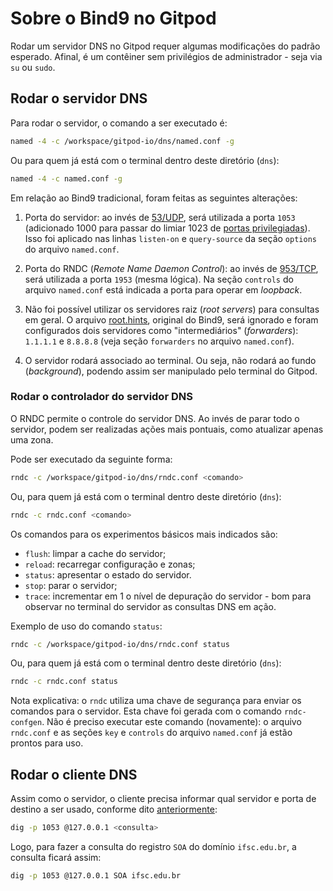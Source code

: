 # Sobre o Bind9 no Gitpod

Rodar um servidor DNS no Gitpod requer algumas modificações do padrão esperado. Afinal, é um contêiner sem privilégios de administrador - seja via `su` ou `sudo`.

## Rodar o servidor DNS

Para rodar o servidor, o comando a ser executado é:
```bash
named -4 -c /workspace/gitpod-io/dns/named.conf -g
```
Ou para quem já está com o terminal dentro deste diretório (`dns`):
```bash
named -4 -c named.conf -g
```

Em relação ao Bind9 tradicional, foram feitas as seguintes alterações:
1. Porta do servidor: ao invés de [53/UDP](https://www.iana.org/assignments/service-names-port-numbers/service-names-port-numbers.txt), será utilizada a porta `1053` (adicionado 1000 para passar do limiar 1023 de [portas privilegiadas](https://www.w3.org/Daemon/User/Installation/PrivilegedPorts.html)). Isso foi aplicado nas linhas `listen-on` e `query-source` da seção `options` do arquivo `named.conf`.

1. Porta do RNDC (_Remote Name Daemon Control_): ao invés de [953/TCP]((https://www.iana.org/assignments/service-names-port-numbers/service-names-port-numbers.txt)), será utilizada a porta `1953` (mesma lógica). Na seção `controls` do arquivo `named.conf` está indicada a porta para operar em _loopback_.
1. Não foi possível utilizar os servidores raiz (_root servers_) para consultas em geral. O arquivo [root.hints](https://www.internic.net/domain/named.root), original do Bind9, será ignorado e foram configurados dois servidores como "intermediários" (_forwarders_): `1.1.1.1` e `8.8.8.8` (veja seção `forwarders` no arquivo `named.conf`).
1. O servidor rodará associado ao terminal. Ou seja, não rodará ao fundo (_background_), podendo assim ser manipulado pelo terminal do Gitpod.

### Rodar o controlador do servidor DNS

O RNDC permite o controle do servidor DNS. Ao invés de parar todo o servidor, podem ser realizadas ações mais pontuais, como atualizar apenas uma zona.

Pode ser executado da seguinte forma:
```bash
rndc -c /workspace/gitpod-io/dns/rndc.conf <comando>
```
Ou, para quem já está com o terminal dentro deste diretório (`dns`):
```bash
rndc -c rndc.conf <comando>
```

Os comandos para os experimentos básicos mais indicados são:
- `flush`: limpar a cache do servidor;
- `reload`: recarregar configuração e zonas;
- `status`: apresentar o estado do servidor.
- `stop`: parar o servidor;
- `trace`: incrementar em 1 o nível de depuração do servidor - bom para observar no terminal do servidor as consultas DNS em ação.

Exemplo de uso do comando `status`: 
```bash
rndc -c /workspace/gitpod-io/dns/rndc.conf status
```
Ou, para quem já está com o terminal dentro deste diretório (`dns`):
```bash
rndc -c rndc.conf status
```

Nota explicativa: o `rndc` utiliza uma chave de segurança para enviar os comandos para o servidor. Esta chave foi gerada com o comando `rndc-confgen`. Não é preciso executar este comando (novamente): o arquivo `rndc.conf` e as seções `key` e `controls` do arquivo `named.conf` já estão prontos para uso.

## Rodar o cliente DNS

Assim como o servidor, o cliente precisa informar qual servidor e porta de destino a ser usado, conforme dito [anteriormente](#Rodar_o_servidor_DNS):
```bash
dig -p 1053 @127.0.0.1 <consulta>
```

Logo, para fazer a consulta do registro `SOA` do domínio `ifsc.edu.br`, a consulta ficará assim:
```bash
dig -p 1053 @127.0.0.1 SOA ifsc.edu.br
```
